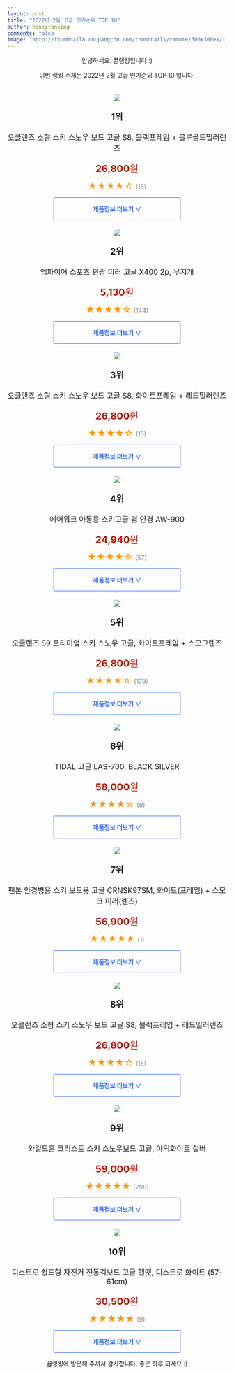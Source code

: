 ```yaml
--- 
layout: post 
title: "2022년 2월 고글 인기순위 TOP 10" 
author: honeyranking 
comments: false 
image: "http://thumbnail8.coupangcdn.com/thumbnails/remote/300x300ex/image/retail/images/2019/10/24/15/8/11e1ee49-013d-4a36-9720-9131f4104fa8.jpg" 
--- 
```

<p style="text-align: center;">안녕하세요. 꿀랭킹입니다 :)</p> <p style="text-align: center;">이번 랭킹 주제는 2022년 2월 고글 인기순위 TOP 10 입니다.</p><center><img src="http://thumbnail8.coupangcdn.com/thumbnails/remote/300x300ex/image/retail/images/2019/10/24/15/8/11e1ee49-013d-4a36-9720-9131f4104fa8.jpg" style="margin-top:20px" /></center> <p style="text-align: center; font-size: 20px"><b>1위</b></p> <p style="text-align: center; font-size: 17px">오클랜즈 소형 스키 스노우 보드 고글 S8, 블랙프레임 + 블루골드밀러렌즈</p> <p style="text-align: center;"><span style="color: #b61800; font-size: 22px;"><b>26,800</b>원</span></p> <p style="text-align: center;"><span style="color: #ff9600; font-size: 20px;">★★★★☆ </span><span style="color: #878787;">(15)</span></p> <center><a href="https://link.coupang.com/a/jUJM4"> <div style="font-size: 14px; display: inline-block; padding: 15px 90px; color: #346aff; border-radius: 2px; border: 1px solid #346aff; cursor: pointer;"><b>제품정보 더보기 &or;</b></div> </a></center><center><img src="http://thumbnail10.coupangcdn.com/thumbnails/remote/300x300ex/image/product/image/vendoritem/2018/09/21/3916173704/dac4b510-9213-4d29-b5e9-6aed83a6278f.jpg" style="margin-top:20px" /></center> <p style="text-align: center; font-size: 20px"><b>2위</b></p> <p style="text-align: center; font-size: 17px">엠파이어 스포츠 편광 미러 고글 X400 2p, 무지개</p> <p style="text-align: center;"><span style="color: #b61800; font-size: 22px;"><b>5,130</b>원</span></p> <p style="text-align: center;"><span style="color: #ff9600; font-size: 20px;">★★★★☆ </span><span style="color: #878787;">(144)</span></p> <center><a href="https://link.coupang.com/a/jUJM5"> <div style="font-size: 14px; display: inline-block; padding: 15px 90px; color: #346aff; border-radius: 2px; border: 1px solid #346aff; cursor: pointer;"><b>제품정보 더보기 &or;</b></div> </a></center><center><img src="http://thumbnail7.coupangcdn.com/thumbnails/remote/300x300ex/image/retail/images/2019/10/24/15/9/deede069-fff0-42b5-9414-64824fc9bb81.jpg" style="margin-top:20px" /></center> <p style="text-align: center; font-size: 20px"><b>3위</b></p> <p style="text-align: center; font-size: 17px">오클랜즈 소형 스키 스노우 보드 고글 S8, 화이트프레임 + 레드밀러렌즈</p> <p style="text-align: center;"><span style="color: #b61800; font-size: 22px;"><b>26,800</b>원</span></p> <p style="text-align: center;"><span style="color: #ff9600; font-size: 20px;">★★★★☆ </span><span style="color: #878787;">(15)</span></p> <center><a href="https://link.coupang.com/a/jUJM6"> <div style="font-size: 14px; display: inline-block; padding: 15px 90px; color: #346aff; border-radius: 2px; border: 1px solid #346aff; cursor: pointer;"><b>제품정보 더보기 &or;</b></div> </a></center><center><img src="http://thumbnail6.coupangcdn.com/thumbnails/remote/300x300ex/image/retail/images/2020/12/23/9/2/422187a6-193d-408e-abfd-83e059c0b1c4.jpg" style="margin-top:20px" /></center> <p style="text-align: center; font-size: 20px"><b>4위</b></p> <p style="text-align: center; font-size: 17px">에어워크 아동용 스키고글 겸 안경 AW-900</p> <p style="text-align: center;"><span style="color: #b61800; font-size: 22px;"><b>24,940</b>원</span></p> <p style="text-align: center;"><span style="color: #ff9600; font-size: 20px;">★★★★☆ </span><span style="color: #878787;">(57)</span></p> <center><a href="https://link.coupang.com/a/jUJM8"> <div style="font-size: 14px; display: inline-block; padding: 15px 90px; color: #346aff; border-radius: 2px; border: 1px solid #346aff; cursor: pointer;"><b>제품정보 더보기 &or;</b></div> </a></center><center><img src="http://thumbnail9.coupangcdn.com/thumbnails/remote/300x300ex/image/retail/images/2018/12/05/13/8/8814e9d8-90c2-457d-bab7-a34bd34d2e9c.jpg" style="margin-top:20px" /></center> <p style="text-align: center; font-size: 20px"><b>5위</b></p> <p style="text-align: center; font-size: 17px">오클랜즈 S9 프리미엄 스키 스노우 고글, 화이트프레임 + 스모그렌즈</p> <p style="text-align: center;"><span style="color: #b61800; font-size: 22px;"><b>26,800</b>원</span></p> <p style="text-align: center;"><span style="color: #ff9600; font-size: 20px;">★★★★☆ </span><span style="color: #878787;">(179)</span></p> <center><a href="https://link.coupang.com/a/jUJNb"> <div style="font-size: 14px; display: inline-block; padding: 15px 90px; color: #346aff; border-radius: 2px; border: 1px solid #346aff; cursor: pointer;"><b>제품정보 더보기 &or;</b></div> </a></center><center><img src="http://thumbnail10.coupangcdn.com/thumbnails/remote/300x300ex/image/retail/images/2021/04/02/11/3/1302a2a3-1db1-4596-a965-5376f38bc55e.jpg" style="margin-top:20px" /></center> <p style="text-align: center; font-size: 20px"><b>6위</b></p> <p style="text-align: center; font-size: 17px">TIDAL 고글 LAS-700, BLACK SILVER</p> <p style="text-align: center;"><span style="color: #b61800; font-size: 22px;"><b>58,000</b>원</span></p> <p style="text-align: center;"><span style="color: #ff9600; font-size: 20px;">★★★★☆ </span><span style="color: #878787;">(9)</span></p> <center><a href="https://link.coupang.com/a/jUJNc"> <div style="font-size: 14px; display: inline-block; padding: 15px 90px; color: #346aff; border-radius: 2px; border: 1px solid #346aff; cursor: pointer;"><b>제품정보 더보기 &or;</b></div> </a></center><center><img src="http://thumbnail6.coupangcdn.com/thumbnails/remote/300x300ex/image/retail/images/624618813321738-a0eb6f92-0c27-446d-b579-d17cf91b624f.jpg" style="margin-top:20px" /></center> <p style="text-align: center; font-size: 20px"><b>7위</b></p> <p style="text-align: center; font-size: 17px">팬톤 안경병용 스키 보드용 고글 CRNSK97SM, 화이트(프레임) + 스모크 미러(렌즈)</p> <p style="text-align: center;"><span style="color: #b61800; font-size: 22px;"><b>56,900</b>원</span></p> <p style="text-align: center;"><span style="color: #ff9600; font-size: 20px;">★★★★★ </span><span style="color: #878787;">(1)</span></p> <center><a href="https://link.coupang.com/a/jUJNd"> <div style="font-size: 14px; display: inline-block; padding: 15px 90px; color: #346aff; border-radius: 2px; border: 1px solid #346aff; cursor: pointer;"><b>제품정보 더보기 &or;</b></div> </a></center><center><img src="http://thumbnail6.coupangcdn.com/thumbnails/remote/300x300ex/image/retail/images/2019/10/24/15/2/64171e84-0fa3-4162-923b-74c5bb36a917.jpg" style="margin-top:20px" /></center> <p style="text-align: center; font-size: 20px"><b>8위</b></p> <p style="text-align: center; font-size: 17px">오클랜즈 소형 스키 스노우 보드 고글 S8, 블랙프레임 + 레드밀러렌즈</p> <p style="text-align: center;"><span style="color: #b61800; font-size: 22px;"><b>26,800</b>원</span></p> <p style="text-align: center;"><span style="color: #ff9600; font-size: 20px;">★★★★☆ </span><span style="color: #878787;">(15)</span></p> <center><a href="https://link.coupang.com/a/jUJNe"> <div style="font-size: 14px; display: inline-block; padding: 15px 90px; color: #346aff; border-radius: 2px; border: 1px solid #346aff; cursor: pointer;"><b>제품정보 더보기 &or;</b></div> </a></center><center><img src="http://thumbnail8.coupangcdn.com/thumbnails/remote/300x300ex/image/vendor_inventory/f5ff/88042a6a76b671f68593b70aba4a21b34b576e242c4fac96b66406870dba.jpg" style="margin-top:20px" /></center> <p style="text-align: center; font-size: 20px"><b>9위</b></p> <p style="text-align: center; font-size: 17px">와일드혼 크리스토 스키 스노우보드 고글, 아틱화이트 실버</p> <p style="text-align: center;"><span style="color: #b61800; font-size: 22px;"><b>59,000</b>원</span></p> <p style="text-align: center;"><span style="color: #ff9600; font-size: 20px;">★★★★★ </span><span style="color: #878787;">(298)</span></p> <center><a href="https://link.coupang.com/a/jUJNf"> <div style="font-size: 14px; display: inline-block; padding: 15px 90px; color: #346aff; border-radius: 2px; border: 1px solid #346aff; cursor: pointer;"><b>제품정보 더보기 &or;</b></div> </a></center><center><img src="http://thumbnail6.coupangcdn.com/thumbnails/remote/300x300ex/image/vendor_inventory/2530/ae2a7c91c38b5097084b5459d4472ed8ea77215f0a0641dd9eaf016e8410.jpg" style="margin-top:20px" /></center> <p style="text-align: center; font-size: 20px"><b>10위</b></p> <p style="text-align: center; font-size: 17px">디스트로 쉴드형 자전거 전동킥보드 고글 헬멧, 디스트로 화이트 (57-61cm)</p> <p style="text-align: center;"><span style="color: #b61800; font-size: 22px;"><b>30,500</b>원</span></p> <p style="text-align: center;"><span style="color: #ff9600; font-size: 20px;">★★★★★ </span><span style="color: #878787;">(9)</span></p> <center><a href="https://link.coupang.com/a/jUJNg"> <div style="font-size: 14px; display: inline-block; padding: 15px 90px; color: #346aff; border-radius: 2px; border: 1px solid #346aff; cursor: pointer;"><b>제품정보 더보기 &or;</b></div> </a></center> <p style="text-align: center;">꿀랭킹에 방문해 주셔서 감사합니다. 좋은 하루 되세요 :)</p>
